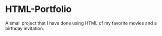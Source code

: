 # HTML-Portfolio
A small project that I have done using HTML of my favorite movies and a birthday invitation.
